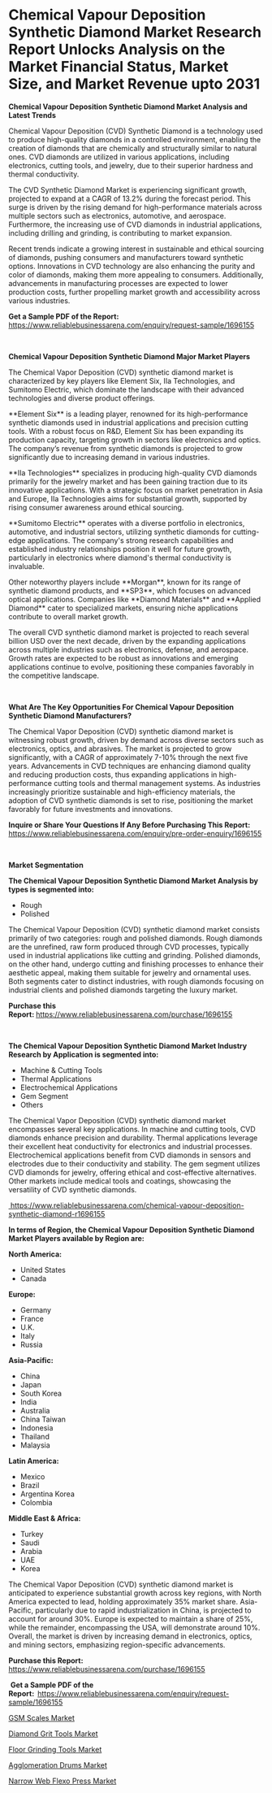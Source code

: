 <p><h1>Chemical Vapour Deposition Synthetic Diamond Market Research Report Unlocks Analysis on the Market Financial Status, Market Size, and Market Revenue upto 2031</h1></p><p><strong>Chemical Vapour Deposition Synthetic Diamond Market Analysis and Latest Trends</strong></p>
<p><p>Chemical Vapour Deposition (CVD) Synthetic Diamond is a technology used to produce high-quality diamonds in a controlled environment, enabling the creation of diamonds that are chemically and structurally similar to natural ones. CVD diamonds are utilized in various applications, including electronics, cutting tools, and jewelry, due to their superior hardness and thermal conductivity.</p><p>The CVD Synthetic Diamond Market is experiencing significant growth, projected to expand at a CAGR of 13.2% during the forecast period. This surge is driven by the rising demand for high-performance materials across multiple sectors such as electronics, automotive, and aerospace. Furthermore, the increasing use of CVD diamonds in industrial applications, including drilling and grinding, is contributing to market expansion. </p><p>Recent trends indicate a growing interest in sustainable and ethical sourcing of diamonds, pushing consumers and manufacturers toward synthetic options. Innovations in CVD technology are also enhancing the purity and color of diamonds, making them more appealing to consumers. Additionally, advancements in manufacturing processes are expected to lower production costs, further propelling market growth and accessibility across various industries.</p></p>
<p><strong>Get a Sample PDF of the Report:&nbsp;</strong> <a href="https://www.reliablebusinessarena.com/enquiry/request-sample/1696155?utm_campaign=1331&utm_medium=2&utm_source=Github&utm_content=ia&utm_term=19102024&utm_id=chemical-vapour-deposition-synthetic-diamond">https://www.reliablebusinessarena.com/enquiry/request-sample/1696155</a></p>
<p>&nbsp;</p>
<p><strong>Chemical Vapour Deposition Synthetic Diamond Major Market Players</strong></p>
<p><p>The Chemical Vapor Deposition (CVD) synthetic diamond market is characterized by key players like Element Six, IIa Technologies, and Sumitomo Electric, which dominate the landscape with their advanced technologies and diverse product offerings.</p><p>**Element Six** is a leading player, renowned for its high-performance synthetic diamonds used in industrial applications and precision cutting tools. With a robust focus on R&D, Element Six has been expanding its production capacity, targeting growth in sectors like electronics and optics. The company’s revenue from synthetic diamonds is projected to grow significantly due to increasing demand in various industries.</p><p>**IIa Technologies** specializes in producing high-quality CVD diamonds primarily for the jewelry market and has been gaining traction due to its innovative applications. With a strategic focus on market penetration in Asia and Europe, IIa Technologies aims for substantial growth, supported by rising consumer awareness around ethical sourcing.</p><p>**Sumitomo Electric** operates with a diverse portfolio in electronics, automotive, and industrial sectors, utilizing synthetic diamonds for cutting-edge applications. The company's strong research capabilities and established industry relationships position it well for future growth, particularly in electronics where diamond's thermal conductivity is invaluable.</p><p>Other noteworthy players include **Morgan**, known for its range of synthetic diamond products, and **SP3**, which focuses on advanced optical applications. Companies like **Diamond Materials** and **Applied Diamond** cater to specialized markets, ensuring niche applications contribute to overall market growth.</p><p>The overall CVD synthetic diamond market is projected to reach several billion USD over the next decade, driven by the expanding applications across multiple industries such as electronics, defense, and aerospace. Growth rates are expected to be robust as innovations and emerging applications continue to evolve, positioning these companies favorably in the competitive landscape.</p></p>
<p>&nbsp;</p>
<p><strong>What Are The Key Opportunities For Chemical Vapour Deposition Synthetic Diamond Manufacturers?</strong></p>
<p><p>The Chemical Vapor Deposition (CVD) synthetic diamond market is witnessing robust growth, driven by demand across diverse sectors such as electronics, optics, and abrasives. The market is projected to grow significantly, with a CAGR of approximately 7-10% through the next five years. Advancements in CVD techniques are enhancing diamond quality and reducing production costs, thus expanding applications in high-performance cutting tools and thermal management systems. As industries increasingly prioritize sustainable and high-efficiency materials, the adoption of CVD synthetic diamonds is set to rise, positioning the market favorably for future investments and innovations.</p></p>
<p><strong>Inquire or Share Your Questions If Any Before Purchasing This Report:</strong> <a href="https://www.reliablebusinessarena.com/enquiry/pre-order-enquiry/1696155?utm_campaign=1331&utm_medium=2&utm_source=Github&utm_content=ia&utm_term=19102024&utm_id=chemical-vapour-deposition-synthetic-diamond">https://www.reliablebusinessarena.com/enquiry/pre-order-enquiry/1696155</a></p>
<p>&nbsp;</p>
<p><strong>Market Segmentation</strong></p>
<p><strong>The Chemical Vapour Deposition Synthetic Diamond Market Analysis by types is segmented into:</strong></p>
<p><ul><li>Rough</li><li>Polished</li></ul></p>
<p><p>The Chemical Vapour Deposition (CVD) synthetic diamond market consists primarily of two categories: rough and polished diamonds. Rough diamonds are the unrefined, raw form produced through CVD processes, typically used in industrial applications like cutting and grinding. Polished diamonds, on the other hand, undergo cutting and finishing processes to enhance their aesthetic appeal, making them suitable for jewelry and ornamental uses. Both segments cater to distinct industries, with rough diamonds focusing on industrial clients and polished diamonds targeting the luxury market.</p></p>
<p><strong>Purchase this Report:&nbsp;</strong><a href="https://www.reliablebusinessarena.com/purchase/1696155?utm_campaign=1331&utm_medium=2&utm_source=Github&utm_content=ia&utm_term=19102024&utm_id=chemical-vapour-deposition-synthetic-diamond">https://www.reliablebusinessarena.com/purchase/1696155</a></p>
<p>&nbsp;</p>
<p><strong>The Chemical Vapour Deposition Synthetic Diamond Market Industry Research by Application is segmented into:</strong></p>
<p><ul><li>Machine & Cutting Tools</li><li>Thermal Applications</li><li>Electrochemical Applications</li><li>Gem Segment</li><li>Others</li></ul></p>
<p><p>The Chemical Vapor Deposition (CVD) synthetic diamond market encompasses several key applications. In machine and cutting tools, CVD diamonds enhance precision and durability. Thermal applications leverage their excellent heat conductivity for electronics and industrial processes. Electrochemical applications benefit from CVD diamonds in sensors and electrodes due to their conductivity and stability. The gem segment utilizes CVD diamonds for jewelry, offering ethical and cost-effective alternatives. Other markets include medical tools and coatings, showcasing the versatility of CVD synthetic diamonds.</p></p>
<p><a href="https://www.reliablebusinessarena.com/chemical-vapour-deposition-synthetic-diamond-r1696155?utm_campaign=1331&utm_medium=2&utm_source=Github&utm_content=ia&utm_term=19102024&utm_id=chemical-vapour-deposition-synthetic-diamond">&nbsp;https://www.reliablebusinessarena.com/chemical-vapour-deposition-synthetic-diamond-r1696155</a></p>
<p><strong>In terms of Region, the Chemical Vapour Deposition Synthetic Diamond Market Players available by Region are:</strong></p>
<p>
    <p> <strong> North America: </strong>
        <ul>
            <li>United States</li>
            <li>Canada</li>
        </ul>
        </p> 
    <p> <strong> Europe: </strong>
        <ul>
            <li>Germany</li>
            <li>France</li>
            <li>U.K.</li>
            <li>Italy</li>
            <li>Russia</li>
        </ul>
        </p> 
    <p> <strong> Asia-Pacific: </strong>
        <ul>
            <li>China</li>
            <li>Japan</li>
            <li>South Korea</li>
            <li>India</li>
            <li>Australia</li>
            <li>China Taiwan</li>
            <li>Indonesia</li>
            <li>Thailand</li>
            <li>Malaysia</li>
        </ul>
        </p> 
    <p> <strong> Latin America: </strong>
        <ul>
            <li>Mexico</li>
            <li>Brazil</li>
            <li>Argentina Korea</li>
            <li>Colombia</li>
        </ul>
        </p> 
    <p> <strong> Middle East & Africa: </strong>
        <ul>
            <li>Turkey</li>
            <li>Saudi</li>
            <li>Arabia</li>
            <li>UAE</li>
            <li>Korea</li>
        </ul>
    </p>
    </p>
<p><p>The Chemical Vapor Deposition (CVD) synthetic diamond market is anticipated to experience substantial growth across key regions, with North America expected to lead, holding approximately 35% market share. Asia-Pacific, particularly due to rapid industrialization in China, is projected to account for around 30%. Europe is expected to maintain a share of 25%, while the remainder, encompassing the USA, will demonstrate around 10%. Overall, the market is driven by increasing demand in electronics, optics, and mining sectors, emphasizing region-specific advancements.</p></p>
<p><strong>Purchase this Report: </strong><a href="https://www.reliablebusinessarena.com/purchase/1696155?utm_campaign=1331&utm_medium=2&utm_source=Github&utm_content=ia&utm_term=19102024&utm_id=chemical-vapour-deposition-synthetic-diamond">https://www.reliablebusinessarena.com/purchase/1696155</a></p>
<p>&nbsp;<strong>Get a Sample PDF of the Report:&nbsp;&nbsp;</strong><a href="https://www.reliablebusinessarena.com/enquiry/request-sample/1696155?utm_campaign=1331&utm_medium=2&utm_source=Github&utm_content=ia&utm_term=19102024&utm_id=chemical-vapour-deposition-synthetic-diamond">https://www.reliablebusinessarena.com/enquiry/request-sample/1696155</a></p>
<p><strong></strong></p>
<p><p><a href="https://www.linkedin.com/pulse/gsm-scales-market-dynamics-application-types-emerging-trends-h0zcf?utm_campaign=1331&utm_medium=2&utm_source=Github&utm_content=ia&utm_term=19102024&utm_id=chemical-vapour-deposition-synthetic-diamond">GSM Scales Market</a></p><p><a href="https://www.linkedin.com/pulse/strategic-forecast-diamond-grit-tools-market-growth-trends-1dmbf?utm_campaign=1331&utm_medium=2&utm_source=Github&utm_content=ia&utm_term=19102024&utm_id=chemical-vapour-deposition-synthetic-diamond">Diamond Grit Tools Market</a></p><p><a href="https://www.linkedin.com/pulse/global-floor-grinding-tools-market-trends-innovations-forward-looking-ejbff?utm_campaign=1331&utm_medium=2&utm_source=Github&utm_content=ia&utm_term=19102024&utm_id=chemical-vapour-deposition-synthetic-diamond">Floor Grinding Tools Market</a></p><p><a href="https://www.linkedin.com/pulse/global-agglomeration-drums-market-analysis-key-trends-future-6vuuf?utm_campaign=1331&utm_medium=2&utm_source=Github&utm_content=ia&utm_term=19102024&utm_id=chemical-vapour-deposition-synthetic-diamond">Agglomeration Drums Market</a></p><p><a href="https://www.linkedin.com/pulse/narrow-web-flexo-press-industry-resonance-57-amplification-ymgbf?utm_campaign=1331&utm_medium=2&utm_source=Github&utm_content=ia&utm_term=19102024&utm_id=chemical-vapour-deposition-synthetic-diamond">Narrow Web Flexo Press Market</a></p></p>